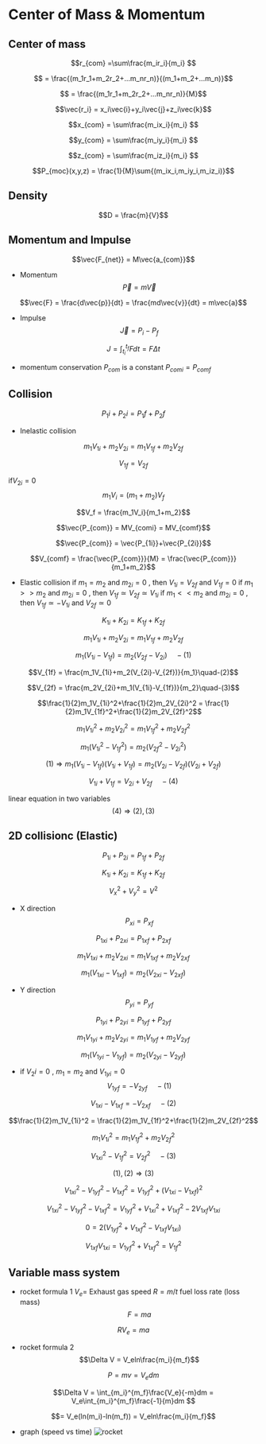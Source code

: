 # Center of Mass & Momentum
## Center of mass
$$r_{com} =\sum\frac{m_ir_i}{m_i} $$

$$ = \frac{(m_1r_1+m_2r_2+...m_nr_n)}{(m_1+m_2+...m_n)}$$

$$ = \frac{(m_1r_1+m_2r_2+...m_nr_n)}{M}$$

$$\vec{r_i} = x_i\vec{i}+y_i\vec{j}+z_i\vec{k}$$

$$x_{com} = \sum\frac{m_ix_i}{m_i} $$

$$y_{com} = \sum\frac{m_iy_i}{m_i} $$

$$z_{com} = \sum\frac{m_iz_i}{m_i} $$

$$P_{moc}(x,y,z) = \frac{1}{M}\sum{(m_ix_i,m_iy_i,m_iz_i)}$$

## Density
$$D = \frac{m}{V}$$

## Momentum and Impulse
$$\vec{F_{net}} = M\vec{a_{com}}$$
* Momentum
$$\vec{P} = m\vec{V}$$

$$\vec{F} = \frac{d\vec{p}}{dt} = \frac{md\vec{v}}{dt} = m\vec{a}$$

* Impulse
$$\vec{J} = P_i-P_f$$

$$J = \int_{t_i}^{t_f}Fdt = F{\Delta t}$$

* momentum conservation
$P_{com}$ is a constant
$P_{comi} = P_{comf}$

## Collision
$$P_1i+P_2i = P_1f+P_2f$$
* Inelastic collision

$$m_1V_{1i}+m_2V_{2i} = m_1V_{1f}+m_2V_{2f}$$

$$V_{1f}=V_{2f}$$

if$V_{2i} = 0$
$$m_1V_i = (m_1+m_2)V_f$$

$$V_f = \frac{m_1V_i}{m_1+m_2}$$

$$\vec{P_{com}} = MV_{comi} = MV_{comf}$$

$$\vec{P_{com}} = \vec{P_{1i}}+\vec{P_{2i}}$$

$$V_{comf} = \frac{\vec{P_{com}}}{M} = \frac{\vec{P_{com}}}{m_1+m_2}$$
* Elastic collision
if $m_1 = m_2$ and $m_{2i} = 0$ , then $V_{1i} = V_{2f}$ and $V_{1f} = 0$
if $m_1 >> m_2$ and $m_{2i} = 0$ , then $V_{1f} \simeq V_{2f} \simeq V_{1i}$ 
if $m_1 << m_2$ and $m_{2i} = 0$ , then $V_{1f} \simeq -V_{1i}$ and $V_{2f} \simeq 0$

$$K_{1i}+K_{2i} = K_{1f}+K_{2f}$$

$$m_1V_{1i}+m_2V_{2i} = m_1V_{1f}+m_2V_{2f}$$

$$m_1(V_{1i}-V_{1f}) = m_2(V_{2f}-V_{2i})\quad-(1)$$

$$V_{1f} = \frac{m_1V_{1i}+m_2(V_{2i}-V_{2f})}{m_1}\quad-(2)$$

$$V_{2f} = \frac{m_2V_{2i}+m_1(V_{1i}-V_{1f})}{m_2}\quad-(3)$$

$$\frac{1}{2}m_1V_{1i}^2+\frac{1}{2}m_2V_{2i}^2 = \frac{1}{2}m_1V_{1f}^2+\frac{1}{2}m_2V_{2f}^2$$

$$m_1V_{1i}^2+m_2V_{2i}^2 = m_1V_{1f}^2+m_2V_{2f}^2$$

$$m_1(V_{1i}^2-V_{1f}^2) = m_2(V_{2f}^2-V_{2i}^2)$$

$$(1)\Longrightarrow m_1(V_{1i}-V_{1f})(V_{1i}+V_{1f}) = m_2(V_{2i}-V_{2f})(V_{2i}+V_{2f})$$

$$V_{1i}+V_{1f} = V_{2i}+V_{2f}\quad-(4)$$

linear equation in two variables
$$(4)\Longrightarrow(2),(3)$$

## 2D collisionc (Elastic)
$$P_{1i}+P_{2i} = P_{1f}+P_{2f}$$

$$K_{1i}+K_{2i} = K_{1f}+K_{2f}$$

$$V_x^2+V_y^2 = V^2$$

* X direction
$$P_{xi} = P_{xf}$$

$$P_{1xi}+P_{2xi} = P_{1xf}+P_{2xf}$$

$$m_1V_{1xi}+m_2V_{2xi} = m_1V_{1xf}+m_2V_{2xf}$$

$$m_1(V_{1xi}-V_{1xf}) = m_2(V_{2xi}-V_{2xf})$$

* Y direction
$$P_{yi} = P_{yf}$$

$$P_{1yi}+P_{2yi} = P_{1yf}+P_{2yf}$$

$$m_1V_{1yi}+m_2V_{2yi} = m_1V_{1yf}+m_2V_{2yf}$$

$$m_1(V_{1yi}-V_{1yf}) = m_2(V_{2yi}-V_{2yf})$$

* if $V_2i = 0$ , $m_1 = m_2$ and $V_{1yi} = 0$
$$V_{1yf} = -V_{2yf}\quad-(1)$$

$$V_{1xi}-V_{1xf} = -V_{2xf}\quad-(2)$$

$$\frac{1}{2}m_1V_{1i}^2 = \frac{1}{2}m_1V_{1f}^2+\frac{1}{2}m_2V_{2f}^2$$

$$m_1V_{1i}^2 = m_1V_{1f}^2+m_2V_{2f}^2$$

$$V_{1xi}^2-V_{1f}^2 = V_{2f}^2\quad-(3)$$

$$(1),(2)\Longrightarrow(3)$$

$$V_{1xi}^2-V_{1yf}^2-V_{1xf}^2 =V_{1yf}^2+(V_{1xi}-V_{1xf})^2$$

$$V_{1xi}^2-V_{1yf}^2-V_{1xf}^2 =V_{1yf}^2+V_{1xi}^2+V_{1xf}^2-2V_{1xf}V_{1xi}$$

$$0=2(V_{1yf}^2+V_{1xf}^2-V_{1xf}V_{1xi})$$

$$V_{1xf}V_{1xi} = V_{1yf}^2+V_{1xf}^2 = V_{1f}^2$$

## Variable mass system
* rocket formula 1
$V_e =$ Exhaust gas speed
$R =m/t$ fuel loss rate (loss mass)
$$F = ma$$

$$RV_e = ma$$

* rocket formula 2
$$\Delta V = V_eln\frac{m_i}{m_f}$$

$$P = mv = V_edm$$

$$\Delta V = \int_{m_i}^{m_f}\frac{V_e}{-m}dm = V_e\int_{m_i}^{m_f}\frac{-1}{m}dm $$

$$= V_e(ln(m_i)-ln(m_f)) = V_eln\frac{m_i}{m_f}$$

* graph (speed vs time)
![rocket](https://hackmd.io/_uploads/ByuVVFXX1g.png)

